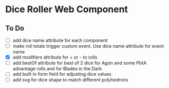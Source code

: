 # Dice Roller Web Component

## To Do

- [ ] add dice name attribute for each component
- [ ] make roll totals trigger custom event. Use dice name attribute for event name
- [x] add modifiers attribute for + or - to rolls
- [ ] add bestOf attribute for best of 2 dice for Agon and some PbtA advantage rolls and for Blades in the Dark
- [ ] add built in form field for adjusting dice values
- [ ] add svg for dice shape to match different polyhedrons